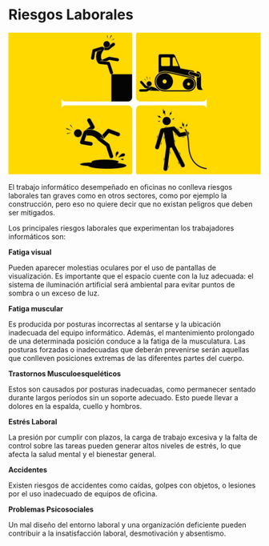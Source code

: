 # Riesgos Laborales


![Riesgo](img/amarillo.jpg)



El trabajo informático desempeñado en oficinas no conlleva riesgos laborales tan graves como en otros sectores, como por ejemplo la construcción, pero eso no quiere decir que no existan peligros que deben ser mitigados.

Los principales riesgos laborales que experimentan los trabajadores informáticos son:



  **Fatiga visual**
  

Pueden aparecer molestias oculares por el uso de pantallas de visualización. Es importante que el espacio cuente con la luz adecuada: el sistema de iluminación artificial será ambiental para evitar puntos de sombra o un exceso de luz.


**Fatiga muscular**


Es producida por posturas incorrectas al sentarse y la ubicación inadecuada del equipo informático. Además, el mantenimiento prolongado de una determinada posición conduce a la fatiga de la musculatura. Las posturas forzadas o inadecuadas que deberán prevenirse serán aquellas que conlleven posiciones extremas de las diferentes partes del cuerpo.
    


**Trastornos Musculoesqueléticos**


Estos son causados por posturas inadecuadas, como permanecer sentado durante largos períodos sin un soporte adecuado. Esto puede llevar a dolores en la espalda, cuello y hombros.


**Estrés Laboral**


La presión por cumplir con plazos, la carga de trabajo excesiva y la falta de control sobre las tareas pueden generar altos niveles de estrés, lo que afecta la salud mental y el bienestar general.


**Accidentes**


Existen riesgos de accidentes como caídas, golpes con objetos, o lesiones por el uso inadecuado de equipos de oficina.


**Problemas Psicosociales**


Un mal diseño del entorno laboral y una organización deficiente pueden contribuir a la insatisfacción laboral, desmotivación y absentismo.
